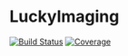 # LuckyImaging

[![Build Status](https://github.com/JuliaHCI/LuckyImaging.jl/actions/workflows/CI.yml/badge.svg?branch=main)](https://github.com/JuliaHCI/LuckyImaging.jl/actions/workflows/CI.yml?query=branch%3Amain)
[![Coverage](https://codecov.io/gh/JuliaHCI/LuckyImaging.jl/branch/main/graph/badge.svg)](https://codecov.io/gh/JuliaHCI/LuckyImaging.jl)

